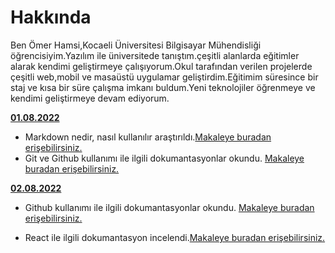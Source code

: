 # Hakkında

Ben Ömer Hamsi,Kocaeli Üniversitesi Bilgisayar Mühendisliği öğrencisiyim.Yazılım ile üniversitede tanıştım.çeşitli alanlarda eğitimler alarak kendimi geliştirmeye çalışıyorum.Okul tarafından verilen projelerde çeşitli web,mobil ve masaüstü uygulamar geliştirdim.Eğitimim süresince bir staj ve kısa bir süre çalışma imkanı buldum.Yeni teknolojiler öğrenmeye ve kendimi geliştirmeye devam ediyorum.

[**01.08.2022**]()

- Markdown nedir, nasıl kullanılır araştırıldı.[Makaleye buradan erişebilirsiniz.](https://www.markdownguide.org/cheat-sheet/) 
- Git ve Github kullanımı ile ilgili dokumantasyonlar okundu. [Makaleye buradan erişebilirsiniz.](https://bidb.itu.edu.tr/seyir-defteri/blog/2019/02/13/git)

[**02.08.2022**]()
- Github kullanımı ile ilgili dokumantasyonlar okundu. [Makaleye buradan erişebilirsiniz.](https://www.hosting.com.tr/blog/github-nedir/)

- React ile ilgili dokumantasyon incelendi.[Makaleye buradan erişebilirsiniz.](https://reactjs.org/docs/getting-started.html)
